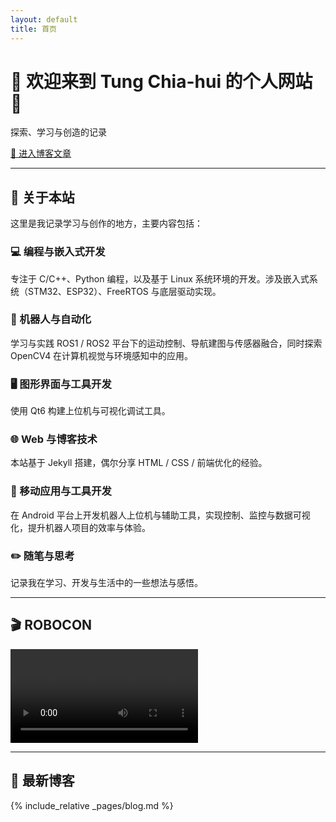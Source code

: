 ```yaml
---
layout: default
title: 首页
---
```


<div class="home-header">

  <h1>🌟 欢迎来到 <b>Tung Chia-hui 的个人网站</b> 👋</h1>
  <p class="subtitle">探索、学习与创造的记录</p>

  <div class="btn-group">
    <a href="{{ '/blog/' | relative_url }}" class="btn-primary">
      🚀 进入博客文章
    </a>
  </div>

</div>

---

## 🧠 关于本站

<p class="intro">
这里是我记录学习与创作的地方，主要内容包括：
</p>

<div class="cards">

  <div class="card">
    <h3>💻 编程与嵌入式开发</h3>
    <p>专注于 C/C++、Python 编程，以及基于 Linux 系统环境的开发。涉及嵌入式系统（STM32、ESP32）、FreeRTOS 与底层驱动实现。</p>
  </div>

  <div class="card">
    <h3>🤖 机器人与自动化</h3>
    <p>学习与实践 ROS1 / ROS2 平台下的运动控制、导航建图与传感器融合，同时探索 OpenCV4 在计算机视觉与环境感知中的应用。</p>
  </div>

  <div class="card">
    <h3>🖥️ 图形界面与工具开发</h3>
    <p>使用 Qt6 构建上位机与可视化调试工具。</p>
  </div>

  <div class="card">
    <h3>🌐 Web 与博客技术</h3>
    <p>本站基于 Jekyll 搭建，偶尔分享 HTML / CSS / 前端优化的经验。</p>
  </div>

  <div class="card">
    <h3>📱 移动应用与工具开发</h3>
    <p>在 Android 平台上开发机器人上位机与辅助工具，实现控制、监控与数据可视化，提升机器人项目的效率与体验。</p>
  </div>

  <div class="card">
    <h3>✏️ 随笔与思考</h3>
    <p>记录我在学习、开发与生活中的一些想法与感悟。</p>
  </div>

</div>

---

## 🎬 ROBOCON

<div class="video-container">
  <video controls preload="metadata">
    <source src="https://cdn.tungchiahui.cn/tungwebsite/assets/videos/header-bg.mp4" type="video/mp4">
    您的浏览器不支持视频播放。
  </video>
</div>

---

## 📰 最新博客

{% include_relative _pages/blog.md %}
